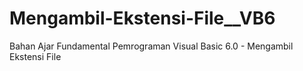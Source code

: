 # Mengambil-Ekstensi-File__VB6
Bahan Ajar Fundamental Pemrograman Visual Basic 6.0 - Mengambil Ekstensi File
